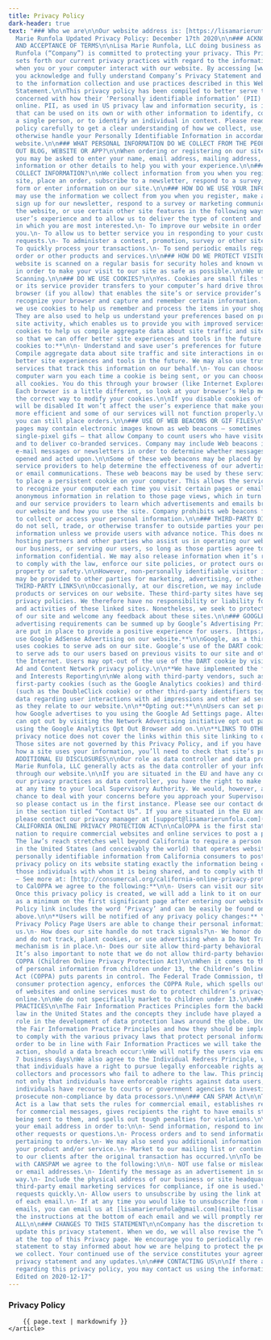 ```yaml
---
title: Privacy Policy
dark-header: true
text: "### Who we are\n\nOur website address is: [https://lisamarierunfola.com](https://lisamarierunfola.com/).\nLisa
  Marie Runfola Updated Privacy Policy: December 17th 2020\n\n### ACKNOWLEDGEMENT
  AND ACCEPTANCE OF TERMS\n\nLisa Marie Runfola, LLC doing business as Lisa Marie
  Runfola (“Company”) is committed to protecting your privacy. This Privacy Statement
  sets forth our current privacy practices with regard to the information we collect
  when you or your computer interact with our website. By accessing [www.lisamarierunfola.com](http://www.lisamarierunfola.com/),
  you acknowledge and fully understand Company’s Privacy Statement and freely consent
  to the information collection and use practices described in this Website Privacy
  Statement.\n\nThis privacy policy has been compiled to better serve those who are
  concerned with how their ‘Personally identifiable information’ (PII) is being used
  online. PII, as used in US privacy law and information security, is information
  that can be used on its own or with other information to identify, contact, or locate
  a single person, or to identify an individual in context. Please read our privacy
  policy carefully to get a clear understanding of how we collect, use, protect or
  otherwise handle your Personally Identifiable Information in accordance with our
  website.\n\n### WHAT PERSONAL INFORMATION DO WE COLLECT FROM THE PEOPLE WHO VISIT
  OUT BLOG, WEBSITE OR APP?\n\nWhen ordering or registering on our site, as appropriate,
  you may be asked to enter your name, email address, mailing address, credit card
  information or other details to help you with your experience.\n\n### WHEN DO WE
  COLLECT INFORMATION?\n\nWe collect information from you when you register on our
  site, place an order, subscribe to a newsletter, respond to a survey, fill out a
  form or enter information on our site.\n\n### HOW DO WE USE YOUR INFORMATION?\n\nWe
  may use the information we collect from you when you register, make a purchase,
  sign up for our newsletter, respond to a survey or marketing communication, surf
  the website, or use certain other site features in the following ways:\n\n- To personalize
  user’s experience and to allow us to deliver the type of content and product offerings
  in which you are most interested.\n- To improve our website in order to better serve
  you.\n- To allow us to better service you in responding to your customer service
  requests.\n- To administer a contest, promotion, survey or other site feature.\n-
  To quickly process your transactions.\n- To send periodic emails regarding your
  order or other products and services.\n\n### HOW DO WE PROTECT VISITOR INFORMATION?\n\nOur
  website is scanned on a regular basis for security holes and known vulnerabilities
  in order to make your visit to our site as safe as possible.\n\nWe use regular Malware
  Scanning.\n\n### DO WE USE COOKIES?\n\nYes. Cookies are small files that a site
  or its service provider transfers to your computer’s hard drive through your Web
  browser (if you allow) that enables the site’s or service provider’s systems to
  recognize your browser and capture and remember certain information. For instance,
  we use cookies to help us remember and process the items in your shopping cart.
  They are also used to help us understand your preferences based on previous or current
  site activity, which enables us to provide you with improved services. We also use
  cookies to help us compile aggregate data about site traffic and site interaction
  so that we can offer better site experiences and tools in the future.\n\n**We use
  cookies to:**\n\n- Understand and save user’s preferences for future visits.\n-
  Compile aggregate data about site traffic and site interactions in order to offer
  better site experiences and tools in the future. We may also use trusted third-party
  services that track this information on our behalf.\n- You can choose to have your
  computer warn you each time a cookie is being sent, or you can choose to turn off
  all cookies. You do this through your browser (like Internet Explorer) settings.
  Each browser is a little different, so look at your browser’s Help menu to learn
  the correct way to modify your cookies.\n\nIf you disable cookies off, some features
  will be disabled It won’t affect the user’s experience that make your site experience
  more efficient and some of our services will not function properly.\n\nHowever,
  you can still place orders.\n\n### USE OF WEB BEACONS OR GIF FILES\n\nCompany web
  pages may contain electronic images known as web beacons – sometimes also called
  single-pixel gifs – that allow Company to count users who have visited those pages
  and to deliver co-branded services. Company may include Web beacons in promotional
  e-mail messages or newsletters in order to determine whether messages have been
  opened and acted upon.\n\nSome of these web beacons may be placed by third party
  service providers to help determine the effectiveness of our advertising campaigns
  or email communications. These web beacons may be used by these service providers
  to place a persistent cookie on your computer. This allows the service provider
  to recognize your computer each time you visit certain pages or emails and compile
  anonymous information in relation to those page views, which in turn enables us
  and our service providers to learn which advertisements and emails bring you to
  our website and how you use the site. Company prohibits web beacons from being used
  to collect or access your personal information.\n\n### THIRD-PARTY DISCLOSURE\n\nWe
  do not sell, trade, or otherwise transfer to outside parties your personally identifiable
  information unless we provide users with advance notice. This does not include website
  hosting partners and other parties who assist us in operating our website, conducting
  our business, or serving our users, so long as those parties agree to keep this
  information confidential. We may also release information when it’s release is appropriate
  to comply with the law, enforce our site policies, or protect ours or others’ rights,
  property or safety.\n\nHowever, non-personally identifiable visitor information
  may be provided to other parties for marketing, advertising, or other uses.\n\n###
  THIRD-PARTY LINKS\n\nOccasionally, at our discretion, we may include or offer third-party
  products or services on our website. These third-party sites have separate and independent
  privacy policies. We therefore have no responsibility or liability for the content
  and activities of these linked sites. Nonetheless, we seek to protect the integrity
  of our site and welcome any feedback about these sites.\n\n### GOOGLE\n\nGoogle’s
  advertising requirements can be summed up by Google’s Advertising Principles. They
  are put in place to provide a positive experience for users. [https://support.google.com/adwordspolicy/answer/1316548?hl=en](https://support.google.com/adwordspolicy/answer/1316548?hl=en)\n\n**We
  use Google AdSense Advertising on our website.**\n\nGoogle, as a third-party vendor,
  uses cookies to serve ads on our site. Google’s use of the DART cookie enables it
  to serve ads to our users based on previous visits to our site and other sites on
  the Internet. Users may opt-out of the use of the DART cookie by visiting the Google
  Ad and Content Network privacy policy.\n\n**We have implemented the following:**\n\nDemographics
  and Interests Reporting\n\nWe along with third-party vendors, such as Google use
  first-party cookies (such as the Google Analytics cookies) and third-party cookies
  (such as the DoubleClick cookie) or other third-party identifiers together to compile
  data regarding user interactions with ad impressions and other ad service functions
  as they relate to our website.\n\n**Opting out:**\n\nUsers can set preferences for
  how Google advertises to you using the Google Ad Settings page. Alternatively, you
  can opt out by visiting the Network Advertising initiative opt out page or permanently
  using the Google Analytics Opt Out Browser add on.\n\n**LINKS TO OTHER WEB SITES**\n\nThis
  privacy notice does not cover the links within this site linking to other websites.
  Those sites are not governed by this Privacy Policy, and if you have questions about
  how a site uses your information, you’ll need to check that site’s privacy statement.\n\n###
  ADDITIONAL EU DISCLOSURES\n\nOur role as data controller and data processor\n\nLisa
  Marie Runfola, LLC generally acts as the data controller of your information submitted
  through our website.\n\nIf you are situated in the EU and have any complaints regarding
  our privacy practices as data controller, you have the right to make a complaint
  at any time to your local Supervisory Authority. We would, however, appreciate the
  chance to deal with your concerns before you approach your Supervisory Authority
  so please contact us in the first instance. Please see our contact details below
  in the section titled “Contact Us”. If you are situated in the EU and have a complaint,
  please contact our privacy manager at [support@lisamarierunfola.com](mailto:support@lisamarierunfola.com).\n\n###
  CALIFORNIA ONLINE PRIVACY PROTECTION ACT\n\nCalOPPA is the first state law in the
  nation to require commercial websites and online services to post a privacy policy.
  The law’s reach stretches well beyond California to require a person or company
  in the United States (and conceivably the world) that operates websites collecting
  personally identifiable information from California consumers to post a conspicuous
  privacy policy on its website stating exactly the information being collected and
  those individuals with whom it is being shared, and to comply with this policy.
  – See more at: [http://consumercal.org/california-online-privacy-protection-act-caloppa/#sthash.0FdRbT51.dpuf](http://consumercal.org/california-online-privacy-protection-act-caloppa/#sthash.0FdRbT51.dpuf)\n\n**According
  to CalOPPA we agree to the following:**\n\n- Users can visit our site anonymously.\n-
  Once this privacy policy is created, we will add a link to it on our home page or
  as a minimum on the first significant page after entering our website.\n- Our Privacy
  Policy link includes the word ‘Privacy’ and can be easily be found on the page specified
  above.\n\n**Users will be notified of any privacy policy changes:** \n\n- On our
  Privacy Policy Page Users are able to change their personal information by emailing
  us.\n- How does our site handle do not track signals?\n- We honor do not track signals
  and do not track, plant cookies, or use advertising when a Do Not Track (DNT) browser
  mechanism is in place.\n- Does our site allow third-party behavioral tracking?\n-
  It’s also important to note that we do not allow third-party behavioral tracking\n\n###
  COPPA (Children Online Privacy Protection Act)\n\nWhen it comes to the collection
  of personal information from children under 13, the Children’s Online Privacy Protection
  Act (COPPA) puts parents in control. The Federal Trade Commission, the nation’s
  consumer protection agency, enforces the COPPA Rule, which spells out what operators
  of websites and online services must do to protect children’s privacy and safety
  online.\n\nWe do not specifically market to children under 13.\n\n### FAIR INFORMATION
  PRACTICES\n\nThe Fair Information Practices Principles form the backbone of privacy
  law in the United States and the concepts they include have played a significant
  role in the development of data protection laws around the globe. Understanding
  the Fair Information Practice Principles and how they should be implemented is critical
  to comply with the various privacy laws that protect personal information.\n\nIn
  order to be in line with Fair Information Practices we will take the following responsive
  action, should a data breach occur:\nWe will notify the users via email\n\nWithin
  7 business days\nWe also agree to the Individual Redress Principle, which requires
  that individuals have a right to pursue legally enforceable rights against data
  collectors and processors who fail to adhere to the law. This principle requires
  not only that individuals have enforceable rights against data users, but also that
  individuals have recourse to courts or government agencies to investigate and/or
  prosecute non-compliance by data processors.\n\n### CAN SPAM Act\n\nThe CAN-SPAM
  Act is a law that sets the rules for commercial email, establishes requirements
  for commercial messages, gives recipients the right to have emails stopped from
  being sent to them, and spells out tough penalties for violations.\n\nWe collect
  your email address in order to:\n\n- Send information, respond to inquiries, and/or
  other requests or questions.\n- Process orders and to send information and updates
  pertaining to orders.\n- We may also send you additional information related to
  your product and/or service.\n- Market to our mailing list or continue to send emails
  to our clients after the original transaction has occurred.\n\nTo be in accordance
  with CANSPAM we agree to the following:\n\n- NOT use false or misleading subjects
  or email addresses.\n- Identify the message as an advertisement in some reasonable
  way.\n- Include the physical address of our business or site headquarters.\n- Monitor
  third-party email marketing services for compliance, if one is used.\n- Honor opt-out/unsubscribe
  requests quickly.\n- Allow users to unsubscribe by using the link at the bottom
  of each email.\n- If at any time you would like to unsubscribe from receiving future
  emails, you can email us at [lisamarierunfola@gmail.com](mailto:lisamarierunfola@gmail.com)\n\nFollow
  the instructions at the bottom of each email and we will promptly remove you from
  ALL\n\n### CHANGES TO THIS STATEMENT\n\nCompany has the discretion to occasionally
  update this privacy statement. When we do, we will also revise the “updated” date
  at the top of this Privacy page. We encourage you to periodically review this privacy
  statement to stay informed about how we are helping to protect the personal information
  we collect. Your continued use of the service constitutes your agreement to this
  privacy statement and any updates.\n\n### CONTACTING US\n\nIf there are any questions
  regarding this privacy policy, you may contact us using the information below.\n\n[lisamarierunfola.com](http://lisamarierunfola.com/)\n[lisamarierunfola@gmail.com](mailto:lisamarierunfola@gmail.com)\n\nLast
  Edited on 2020-12-17"
---
```


<section class="section legal">
    <article>
        <h1>
            Privacy Policy
        </h1>

        
        {{ page.text | markdownify }}
    </article>
</section>